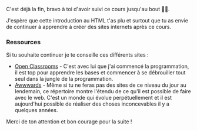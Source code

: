 C'est déjà la fin, bravo à toi d'avoir suivi ce cours jusqu'au bout 👏👏.

J'espère que cette introduction au HTML t'as plu et surtout que tu as envie de continuer à apprendre à créer des sites internets après ce cours.

### Ressources

Si tu souhaite continuer je te conseille ces différents sites :
- [Open Classrooms](https://openclassrooms.com/fr/courses/1603881-apprenez-a-creer-votre-site-web-avec-html5-et-css3) - C'est avec lui que j'ai commencé la programmation, il est top pour apprendre les bases et commencer à se débrouiller tout seul dans la jungle de la programmation.
- [Awwwards](https://www.awwwards.com/) - Même si tu ne feras pas des sites de ce niveau du jour au lendemain, ce répertoire montre l'étendu de ce qu'il est possible de faire avec le web. C'est un monde qui évolue perpétuellement et il est aujourd'hui possible de réaliser des choses inconcevables il y a quelques années.

Merci de ton attention et bon courage pour la suite !
